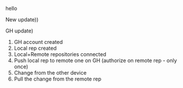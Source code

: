 hello

New update))

GH update)

1. GH account created
2. Local rep created
3. Local+Remote repositories connected
4. Push local rep to remote one on GH (authorize on remote rep - only once)
5. Change from the other device
6. Pull the change from the remote rep

